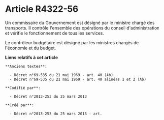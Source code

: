 # Article R4322-56

Un commissaire du Gouvernement est désigné par le ministre chargé des transports. Il contrôle l'ensemble des opérations du
conseil d'administration et vérifie le fonctionnement de tous les services.

Le contrôleur budgétaire est désigné par les ministres chargés de l'économie et du budget.

**Liens relatifs à cet article**

	**Anciens textes**:

	  - Décret n°69-535 du 21 mai 1969 - art. 40 (Ab)
	  - Décret n°69-535 du 21 mai 1969 - art. 40 alinéas 1 et 2 (Ab)

	**Codifié par**:

	  - Décret n°2013-253 du 25 mars 2013

	**Créé par**:

	  - Décret n°2013-253 du 25 mars 2013 - art.
